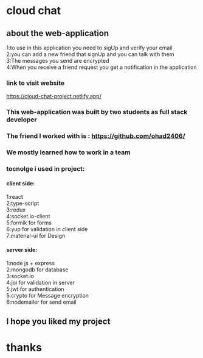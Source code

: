 # cloud chat

## about the web-application
1:to use in this application you need to sigUp and verify your email
<br/>
2:you can add a new friend that signUp and you can talk with them
<br/>
3:The messages you send are encrypted
<br/>
4:When you receive a friend request you get a notification in the application
<br/>
### link to visit website
https://cloud-chat-project.netlify.app/

### This web-application was built by two students as full stack developer
### The friend I worked with is : https://github.com/ohad2406/

### We mostly learned how to work in a team


### tocnolge i used in project:

#### client side:

1:react
<br />
2:type-script
<br />
3:redux
<br />
4:socket.io-client
<br />
5:formik for forms
<br />
6:yup for validation in client side
<br />
7:material-ui for Design
<br />


#### server side:

1:node js + express
<br />
2:mongodb for database
<br />
3:socket.io
<br />
4:joi for validation in server
<br />
5:jwt for authentication
<br />
5:crypto for Message encryption
<br />
6:nodemailer for send email
## I hope you liked my project

# thanks
